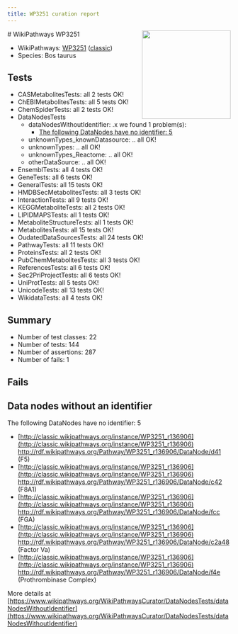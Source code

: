 ```yaml
---
title: WP3251 curation report
---
```


<img style="float: right; width: 200px" src="https://upload.wikimedia.org/wikipedia/commons/thumb/8/83/Wplogo_with_text_500.png/640px-Wplogo_with_text_500.png" />
# WikiPathways WP3251

* WikiPathways: [WP3251](https://wikipathways.org/pathways/WP3251) ([classic](https://classic.wikipathways.org/instance/WP3251))
* Species: Bos taurus
## Tests
* CASMetabolitesTests: all 2 tests OK!
* ChEBIMetabolitesTests: all 5 tests OK!
* ChemSpiderTests: all 2 tests OK!
* DataNodesTests
    * dataNodesWithoutIdentifier: .x we found 1 problem(s):
        * [The following DataNodes have no identifier: 5](#d2d32fa4)
    * unknownTypes_knownDatasource: .. all OK!
    * unknownTypes: .. all OK!
    * unknownTypes_Reactome: .. all OK!
    * otherDataSource: .. all OK!
* EnsemblTests: all 4 tests OK!
* GeneTests: all 6 tests OK!
* GeneralTests: all 15 tests OK!
* HMDBSecMetabolitesTests: all 3 tests OK!
* InteractionTests: all 9 tests OK!
* KEGGMetaboliteTests: all 2 tests OK!
* LIPIDMAPSTests: all 1 tests OK!
* MetaboliteStructureTests: all 1 tests OK!
* MetabolitesTests: all 15 tests OK!
* OudatedDataSourcesTests: all 24 tests OK!
* PathwayTests: all 11 tests OK!
* ProteinsTests: all 2 tests OK!
* PubChemMetabolitesTests: all 3 tests OK!
* ReferencesTests: all 6 tests OK!
* Sec2PriProjectTests: all 6 tests OK!
* UniProtTests: all 5 tests OK!
* UnicodeTests: all 13 tests OK!
* WikidataTests: all 4 tests OK!


## Summary

* Number of test classes: 22
* Number of tests: 144
* Number of assertions: 287
* Number of fails: 1

## Fails

<a name="d2d32fa4" />

## Data nodes without an identifier

The following DataNodes have no identifier: 5

* [http://classic.wikipathways.org/instance/WP3251_r136906](http://classic.wikipathways.org/instance/WP3251_r136906) http://rdf.wikipathways.org/Pathway/WP3251_r136906/DataNode/d41 (F5)
* [http://classic.wikipathways.org/instance/WP3251_r136906](http://classic.wikipathways.org/instance/WP3251_r136906) http://rdf.wikipathways.org/Pathway/WP3251_r136906/DataNode/c42 (F8A1)
* [http://classic.wikipathways.org/instance/WP3251_r136906](http://classic.wikipathways.org/instance/WP3251_r136906) http://rdf.wikipathways.org/Pathway/WP3251_r136906/DataNode/fcc (FGA)
* [http://classic.wikipathways.org/instance/WP3251_r136906](http://classic.wikipathways.org/instance/WP3251_r136906) http://rdf.wikipathways.org/Pathway/WP3251_r136906/DataNode/c2a48 (Factor Va)
* [http://classic.wikipathways.org/instance/WP3251_r136906](http://classic.wikipathways.org/instance/WP3251_r136906) http://rdf.wikipathways.org/Pathway/WP3251_r136906/DataNode/f4e (Prothrombinase Complex)


More details at [https://www.wikipathways.org/WikiPathwaysCurator/DataNodesTests/dataNodesWithoutIdentifier](https://www.wikipathways.org/WikiPathwaysCurator/DataNodesTests/dataNodesWithoutIdentifier)

